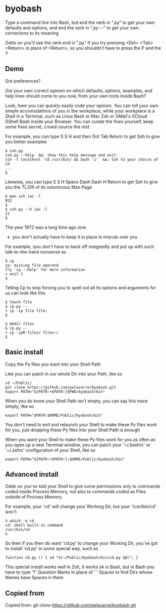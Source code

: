 # byobash

Type a command line into Bash,
but end the verb in ".py" to get your own defaults and options,
and end the verb in ".py --" to get your own corrections to its meaning

Odds on you'll see the verb end in ".py"
if you try pressing  \<Dot\> \<Tab\> \<Return\> in place of \<Return\>,
so you shouldn't have to press the P and the Y

## Demo

Got preferences?

Got your own correct opinion on which defaults, options, examples, and help lines
should come to you now, from your own tools inside Bash?

Look, here you can quickly easily code your opinion.
You can roll your own simple accomodations of you in the workplace,
while your workplace is a Shell in a Terminal,
such as Linux Bash or Mac Zsh or GMail's GCloud GShell Bash inside your Browser.
You can curate the fixes yourself, keep some fixes secret, crowd-source the rest

For example, you can type S S H and then Dot Tab Return
to get Ssh to give you better examples

    $ ssh.py
    ssh.py --help  &&: show this help message and exit
    ssh -t localhost 'cd /usr/bin/ && bash -i'  &&: Ssh to your choice of Cd
    ...
    $

Likewise, you can type S S H Space Dash Dash H Return
to get Ssh to give you the TL;DR of its voluminous Man Page

    $ man ssh |wc -l
    922
    $
    $ ssh.py --h |wc -l
    21
    $

The year 1972 was a long time ago now
- you don't actually have to keep it in place in misrule over you

For example, iyou don't have to back off resignedly and
put up with such talk-to-the-hand nonsense as

    $ cp
    cp: missing file operand
    Try 'cp --help' for more information
    + exit 1
    $

Telling Cp to stop forcing you to spell out all its options and arguments for us
can look like this

    $ touch file
    $ cp.py --
    + cp -ip file file~
    $

    $ mkdir files
    $ cp.py --
    + cp -ipR files/ files~/
    $

## Basic install

Copy the Py files you want into your Shell Path

Like you can patch in our whole Dir into your Path, like so

    cd ~/Public/
    git clone https://github.com/pelavarre/byobash.git
    export PATH="${PATH:+$PATH:}$PWD/byobash/bin"

When you do know your Shell Path isn't empty, you can say this more simply, like so

    export PATH="$PATH:$HOME/Public/byobash/bin"

You don't need to exit and relaunch your Shell to make these Py files work for you,
just dropping these Py files into your Shell Path is enough

When you want your Shell to make these Py files work for you
as often as you open up a new Terminal window,
you can patch your '~/.bashrc' or '~/.zshrc' configuration of your Shell, like so

    export PATH="${PATH:+$PATH:}:$HOME/Public/byobash/bin"

## Advanced install

Odds on you've told your Shell to give some permissions
only to commands coded inside Process Memory,
not also to commands coded as Files outside of Process Memory.

For example, your 'cd' will change your Working Dir, but your '/usr/bin/cd' won't

    % which -a cd
    cd: shell built-in command
    /usr/bin/cd
    %

So then if you then do want 'cd.py' to change your Working Dir,
you've got to install 'cd.py' in some special way, such as

    function cd.py () { cd "$(~/Public/byobash/bin/cd.py $@)"; }

This special install works well in Zsh, it works ok in Bash, but in Bash
you have to type '?' Question Marks in place of ' ' Spaces to find Dirs whose
Names have Spaces in them

## Copied from

Copied from:  git clone https://github.com/pelavarre/byobash.git
